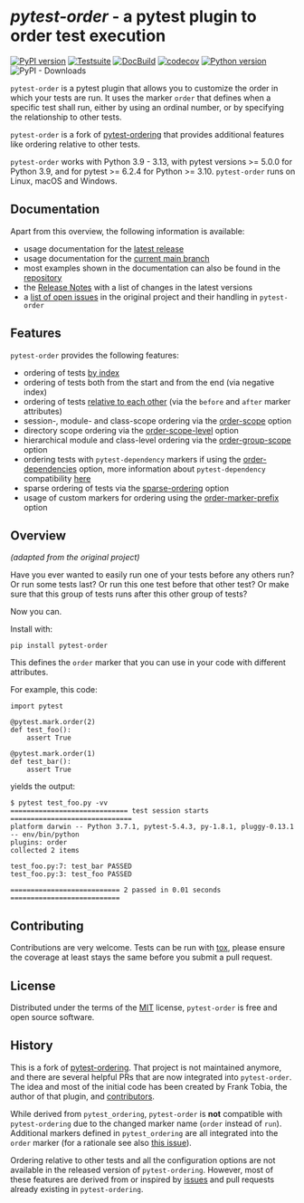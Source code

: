 _pytest-order_ - a pytest plugin to order test execution
========================================================

[![PyPI version](https://badge.fury.io/py/pytest-order.svg)](https://pypi.org/project/pytest-order) [![Testsuite](https://github.com/pytest-dev/pytest-order/workflows/Testsuite/badge.svg)](https://github.com/pytest-dev/pytest-order/actions?query=workflow%3ATestsuite) [![DocBuild](https://readthedocs.org/projects/pytest-order/badge/?version=latest)](https://pytest-order.readthedocs.io/en/latest/?badge=latest) [![codecov](https://codecov.io/gh/pytest-dev/pytest-order/branch/main/graph/badge.svg?token=M9PHWZSHUU)](https://codecov.io/gh/pytest-dev/pytest-order) [![Python version](https://img.shields.io/pypi/pyversions/pytest-order.svg)](https://pypi.org/project/pytest-order) ![PyPI - Downloads](https://img.shields.io/pypi/dw/pytest-order)

`pytest-order` is a pytest plugin that allows you to customize the order in which
your tests are run. It uses the marker `order` that defines when a specific
test shall run, either by using an ordinal number, or by specifying the
relationship to other tests.

`pytest-order` is a fork of
[pytest-ordering](https://github.com/ftobia/pytest-ordering) that provides
additional features like ordering relative to other tests.

`pytest-order` works with Python 3.9 - 3.13, with pytest
versions >= 5.0.0 for Python 3.9, and for pytest >= 6.2.4 for Python >= 3.10.
`pytest-order` runs on Linux, macOS and Windows.

Documentation
-------------
Apart from this overview, the following information is available:
- usage documentation for the [latest release](https://pytest-order.readthedocs.io/en/stable/)
- usage documentation for the [current main branch](https://pytest-order.readthedocs.io/en/latest/)
- most examples shown in the documentation can also be found in the
  [repository](https://github.com/pytest-dev/pytest-order/tree/main/example)
- the [Release Notes](https://github.com/pytest-dev/pytest-order/blob/main/CHANGELOG.md)
  with a list of changes in the latest versions
- a [list of open issues](https://github.com/pytest-dev/pytest-order/blob/main/old_issues.md)
  in the original project and their handling in `pytest-order`

Features
--------
`pytest-order` provides the following features:
- ordering of tests [by index](https://pytest-order.readthedocs.io/en/stable/usage.html#ordering-by-numbers)
- ordering of tests both from the start and from the end (via negative
  index)
- ordering of tests [relative to each other](https://pytest-order.readthedocs.io/en/stable/usage.html#order-relative-to-other-tests)
  (via the `before` and `after` marker attributes)
- session-, module- and class-scope ordering via the
  [order-scope](https://pytest-order.readthedocs.io/en/stable/configuration.html#order-scope) option
- directory scope ordering via the
  [order-scope-level](https://pytest-order.readthedocs.io/en/stable/configuration.html#order-scope-level) option
- hierarchical module and class-level ordering via the
  [order-group-scope](https://pytest-order.readthedocs.io/en/stable/configuration.html#order-group-scope) option
- ordering tests with `pytest-dependency` markers if using the
  [order-dependencies](https://pytest-order.readthedocs.io/en/stable/configuration.html#order-dependencies) option,
  more information about `pytest-dependency` compatibility
  [here](https://pytest-order.readthedocs.io/en/stable/other_plugins.html#relationship-with-pytest-dependency)
- sparse ordering of tests via the
  [sparse-ordering](https://pytest-order.readthedocs.io/en/stable/configuration.html#sparse-ordering) option
- usage of custom markers for ordering using the
  [order-marker-prefix](https://pytest-order.readthedocs.io/en/stable/configuration.html#order-marker-prefix) option

Overview
--------
_(adapted from the original project)_

Have you ever wanted to easily run one of your tests before any others run?
Or run some tests last? Or run this one test before that other test? Or
make sure that this group of tests runs after this other group of tests?

Now you can.

Install with:

    pip install pytest-order

This defines the ``order`` marker that you can use in your code with
different attributes.

For example, this code:

    import pytest

    @pytest.mark.order(2)
    def test_foo():
        assert True

    @pytest.mark.order(1)
    def test_bar():
        assert True

yields the output:

    $ pytest test_foo.py -vv
    ============================= test session starts ==============================
    platform darwin -- Python 3.7.1, pytest-5.4.3, py-1.8.1, pluggy-0.13.1 -- env/bin/python
    plugins: order
    collected 2 items

    test_foo.py:7: test_bar PASSED
    test_foo.py:3: test_foo PASSED

    =========================== 2 passed in 0.01 seconds ===========================

Contributing
------------
Contributions are very welcome. Tests can be run with
[tox](https://tox.readthedocs.io/en/latest/), please ensure
the coverage at least stays the same before you submit a pull request.

License
-------
Distributed under the terms of the [MIT](http://opensource.org/licenses/MIT)
license, `pytest-order` is free and open source software.

History
-------
This is a fork of [pytest-ordering](https://github.com/ftobia/pytest-ordering).
That project is not maintained anymore, and there are several helpful PRs
that are now integrated into `pytest-order`. The idea and most of the
initial code has been created by Frank Tobia, the author of that plugin, and
[contributors](https://github.com/pytest-dev/pytest-order/blob/main/AUTHORS).

While derived from `pytest_ordering`, `pytest-order` is **not** compatible
with `pytest-ordering` due to the changed marker name (`order` instead of
`run`). Additional markers defined in `pytest_ordering` are all integrated
into the `order` marker (for a rationale see also
[this issue](https://github.com/ftobia/pytest-ordering/issues/38)).

Ordering relative to other tests and all the configuration options are not
available in the released version of `pytest-ordering`.
However, most of these features are derived from or inspired by
[issues](https://github.com/pytest-dev/pytest-order/blob/main/old_issues.md)
and pull requests already existing in `pytest-ordering`.
